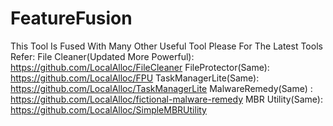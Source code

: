 # FeatureFusion
This Tool Is Fused With Many Other Useful Tool
Please For The Latest Tools
Refer:
File Cleaner(Updated More Powerful): https://github.com/LocalAlloc/FileCleaner
FileProtector(Same): https://github.com/LocalAlloc/FPU
TaskManagerLite(Same): https://github.com/LocalAlloc/TaskManagerLite
MalwareRemedy(Same) : https://github.com/LocalAlloc/fictional-malware-remedy
MBR Utility(Same): https://github.com/LocalAlloc/SimpleMBRUtility
